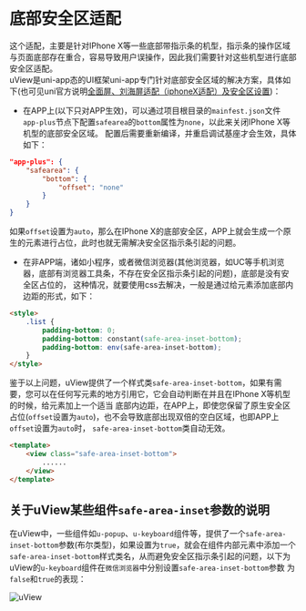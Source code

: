 # 底部安全区适配

这个适配，主要是针对IPhone X等一些底部带指示条的机型，指示条的操作区域与页面底部存在重合，容易导致用户误操作，因此我们需要针对这些机型进行底部安全区适配。  
uView是uni-app态的UI框架uni-app专门针对底部安全区域的解决方案，具体如下(也可见uni官方说明[全面屏、刘海屏适配（iphoneX适配）及安全区设置](https://ask.dcloud.net.cn/article/35564))：
- 在APP上(以下只对APP生效)，可以通过项目根目录的`mainfest.json`文件`app-plus`节点下配置`safearea`的`bottom`属性为`none`，以此来关闭IPhone X等机型的底部安全区域。
配置后需要重新编译，并重启调试基座才会生效，具体如下：

``` json
"app-plus": {
	"safearea": {
		"bottom": {
			"offset": "none"
		}
	}
}
```
如果`offset`设置为`auto`，那么在IPhone X的底部安全区，APP上就会生成一个原生的元素进行占位，此时也就无需解决安全区指示条引起的问题。

- 在非APP端，诸如小程序，或者微信浏览器(其他浏览器，如UC等手机浏览器，底部有浏览器工具条，不存在安全区指示条引起的问题)，底部是没有安全区占位的，
这种情况，就要使用css去解决，一般是通过给元素添加底部内边距的形式，如下：

``` html 
<style>  
	.list {  
		padding-bottom: 0;  
		padding-bottom: constant(safe-area-inset-bottom);  
		padding-bottom: env(safe-area-inset-bottom);  
	}  
</style>
```

鉴于以上问题，uView提供了一个样式类`safe-area-inset-bottom`，如果有需要，您可以在任何写元素的地方引用它，它会自动判断在并且在IPhone X等机型的时候，给元素加上一个适当
底部内边距，在APP上，即使您保留了原生安全区占位(`offset`设置为`auto`)，也不会导致底部出现双倍的空白区域，也即APP上`offset`设置为`auto`时，
`safe-area-inset-bottom`类自动无效。
``` html 
<template>
	<view class="safe-area-inset-bottom">
		......
	</view>
</template>
```

## 关于uView某些组件`safe-area-inset`参数的说明

在uView中，一些组件如`u-popup`、`u-keyboard`组件等，提供了一个`safe-area-inset-bottom`参数(布尔类型)，如果设置为`true`，就会在组件内部元素中添加一个
`safe-area-inset-bottom`样式类名，从而避免安全区指示条引起的问题，以下为uView的`u-keyboard`组件在`微信浏览器`中分别设置`safe-area-inset-bottom`参数
为`false`和`true`的表现：

<div>
	<img src="https://ik.imagekit.io/anyup/uview-pro/docs/common/keyboard.png" alt="uView" class="logo">
</div>